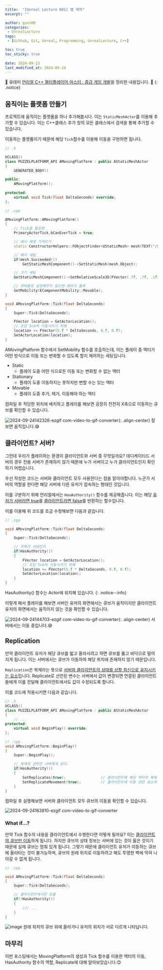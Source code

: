 ```yaml
---
title:  "[Unreal Lecture 001] 맵 제작"
excerpt: ""

author: gunnHB
categories: 
 - UnrealLecture
tags: 
 - [Github, Git, Unreal, Programming, UnrealLecture, C++]

toc: true
toc_sticky: true
 
date: 2024-09-23
last_modified_at: 2024-09-24
---
```


🔔 유데미 [언리얼 C++ 멀티플레이어 마스터 : 중급 게임 개발](https://www.udemy.com/course/best-unreal-c/?couponCode=ST22MT92324B)을 정리한 내용입니다. 🔔
{: .notice}

## 움직이는 플랫폼 만들기
프로젝트에 움직이는 플랫폼을 하나 추가해봅시다. 이는 `StaticMeshActor`를 이용해 추가할 수 있습니다. 이는 C++클래스 추가 창의 모든 클래스에서 검색을 통해 추가할 수 있습니다.

이동하는 플랫폼이기 때문에 해당 `Tick`함수를 이용해 이동을 구현하면 됩니다.

```c++
// .h

UCLASS()
class PUZZELPLATFORM_API AMovingPlatform : public AStaticMeshActor
{
	GENERATED_BODY()

public:
	AMovingPlatform();
	
protected:
    virtual void Tick(float DeltaSeconds) override;
};
```

```c++
// .cpp

AMovingPlatform::AMovingPlatform()
{
	// Tick을 활성화
	PrimaryActorTick.bCanEverTick = true;

	// 매시 에셋 가져오기
	static ConstructorHelpers::FObjectFinder<UStaticMesh> mesh(TEXT("/Script/Engine.StaticMesh'/Engine/EngineMeshes/Cube.Cube'"));

	// 메시 세팅
	if(mesh.Succeeded())
		GetStaticMeshComponent()->SetStaticMesh(mesh.Object);

	// 크기 세팅
	GetStaticMeshComponent()->SetRelativeScale3D(FVector(.7f, .7f, .1f));

	// 무버를로 설정해주지 않으면 에러가 출력
	SetMobility(EComponentMobility::Movable);
}

void AMovingPlatform::Tick(float DeltaSeconds)
{
	Super::Tick(DeltaSeconds);

	FVector location = GetActorLocation();
	// 초당 5cm씩 이동시키기 위해
	location += FVector(5.f * DeltaSeconds, 0.f, 0.f);
	SetActorLocation(location);
}
```

AMovingPlatform 함수에서 SetMobility 함수를 호출하는데, 이는 플레이 중 액터가 어떤 방식으로 이동 또는 변화할 수 있도록 할지 제어하는 세팅입니다.

- Static
	- 플레이 도중 어떤 식으로든 이동 또는 변화할 수 없는 액터
- Stationary
	- 플레이 도중 이동하지는 못하지만 변할 수는 있는 액터
- Movable
	- 플레이 도중 추가, 제거, 이동해야 하는 액터

컴파일 후 적당한 위치에 배치하고 플레이를 해보면 굉장히 천천히 X축으로 이동하는 큐브를 확인할 수 있습니다.

![2024-09-24142326-ezgif com-video-to-gif-converter](https://github.com/user-attachments/assets/bf2ad774-91ef-4407-a8e1-984903251aa4){: .align-center}
잘 보면 움직입니다.😅


## 클라이언트? 서버?
그런데 우리가 플레이하는 환경이 클라이언트와 서버 중 무엇일까요? 데디케이티드 서버의 경우 전용 서버가 존재하지 않기 때문에 누가 서버이고 누가 클라이언트인지 확인하기 어렵습니다.

우선 작성한 코드는 서버와 클라이언트 모두 사용한다는 점을 알아야합니다. 누군가 서버의 역할을 한다면 해당 서버에 다른 유저가 접속하는 형태인 것입니다.

이를 구분하기 위해 언리얼에서는 `HasAuthority()` 함수를 제공해줍니다. 이는 해당 <u>유저가 서버라면 true</u>를 <u>클라이언트라면 false</u>를 반환하는 함수입니다.

이를 이용해 위 코드를 조금 수정해보면 다음과 같습니다.

```c++
// .cpp

void AMovingPlatform::Tick(float DeltaSeconds)
{
	Super::Tick(DeltaSeconds);

	// 주체가 서버인지
	if(HasAuthority())
	{
		FVector location = GetActorLocation();
		// 초당 5cm씩 이동시키기 위해
		location += FVector(5.f * DeltaSeconds, 0.f, 0.f);
		SetActorLocation(location);
	}
}
```

HasAuthority() 함수는 Actor에 위치해 있습니다.
{: .notice--info}

이렇게 해서 플레이를 해보면 서버인 유저의 화면에서는 큐브가 움직이지만 클라이언트 유저의 화면에서는 움직이지 않는 것을 확인할 수 있습니다.

![2024-09-24144703-ezgif com-video-to-gif-converter](https://github.com/user-attachments/assets/11ee08be-33ca-4ef9-a258-81c8e89bf5b4){: .align-center}
서버에서는 이동 중입니다.😅

## Replication
만약 클라이언트 유저가 해당 큐브를 밟고 올라서려고 하면 큐브를 뚫고 바닥으로 떨어지게 됩니다. 이는 서버에서는 큐브가 이동하여 해당 위치에 존재하지 않기 때문입니다.

`Replication`은 복제라는 뜻으로 <u>서버와 클라이언트의 상태를 상항 최신으로 유지시키는 요소</u>입니다.
Replicate로 선언된 변수는 서버에서 값이 변경되면 연결된 클라이언트들에게 이를 전달해 클라이언트에서도 값이 수정되도록 합니다.

이를 코드에 적용시키면 다음과 같습니다.

```c++
// .h
UCLASS()
class PUZZELPLATFORM_API AMovingPlatform : public AStaticMeshActor
{
	// ...
protected:
	virtual void BeginPlay() override;
};

// .cpp
void AMovingPlatform::BeginPlay()
{
	Super::BeginPlay();

	// 복제의 권한은 서버에게 있다.
	if(HasAuthority())
	{
		SetReplicates(true);				// 클라이언트에 해당 액터의 복제 여부를 세팅
		SetReplicateMovement(true);			// 클라이언트에 이동 관련 요소의 복제 여부를 세팅
	}
}
```

컴파일 후 실행해보면 서버와 클라이언트 모두 큐브의 이동을 확인할 수 있습니다.

![2024-09-24163810-ezgif com-video-to-gif-converter](https://github.com/user-attachments/assets/20a03bc8-9230-47b8-9fbc-f48fe42e6baf)

### What if...?
만약 Tick 함수의 내용을 클라이언트에서 수행한다면 어떻게 될까요? 이는 <u>클라이언트의 큐브만 이동</u>하게 됩니다. 하지만 큐브의 상태 정보는 서버에 있는 것이 옳은 것이기 때문에
실제 큐브는 멈춰 있게 됩니다. 그렇기 때문에 클라이언트 유저가 이동하는 큐브에 올라타는 것이 불가능하며, 큐브의 원래 위치로 이동하려고 해도 투명한 벽에 막혀 나아갈 수 없게 됩니다.

```c++
// .cpp

void AMovingPlatform::Tick(float DeltaSeconds)
{
	Super::Tick(DeltaSeconds);

	// 클라이언트에서만 호출
	if(!HasAuthority())
	{
		/// ...
	}
}
```

![image](https://github.com/user-attachments/assets/a9eb86d5-e2ee-4eaa-b311-c2110e5ef6e1)
원래 위치의 큐브 위에 올라가니 유저의 위치가 서로 다르게 나타납니다.

## 마무리
이번 포스팅에서는 MovingPlatform의 생성과 Tick 함수를 이용한 액터의 이동, HasAuthority 함수의 역할, Replicate에 대해 알아보았습니다.😊